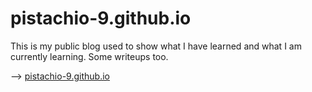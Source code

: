 # pistachio-9.github.io

This is my public blog used to show what I have learned and what I am currently learning. Some writeups too.

--> [pistachio-9.github.io](https://pistachio-9.github.io/)
